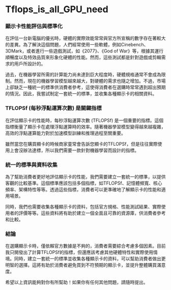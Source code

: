 # Tflops_is_all_GPU_need
### 顯示卡性能評估與標準化

在評估一台新電腦的優劣時，硬體的實際效能常常與官方所宣稱的數字存在著較大的差異。為了解決這個問題，人們經常使用一些軟體，例如Cinebench、3DMark，或者進行一些遊戲測試，如《2077》、《God of War》等，根據其運行順暢度以及特效品質來形象化硬體的性能。然而，這些測試都是針對遊戲或剪輯需求的用戶所設計的。

過去，在機器學習所需的計算能力尚未達到巨大程度時，硬體規格通常不會成為限制。然而，現在的機器學習模型越來越大，對硬體的需求也隨之增加。不過，市場上卻缺乏一種統一的標準供消費者參考，這使得消費者在選購時常常遇到超出預期的情況。因此，我嘗試制定一套統一的標準，並收集各種顯示卡的相關資料。

### TFLOPSf (每秒浮點運算次數) 是關鍵指標

在評估顯示卡的性能時，每秒浮點運算次數 (TFLOPSf) 是一個重要的指標。這個指標衡量了顯示卡在處理浮點運算時的效率。隨著機器學習模型變得越來越複雜，高效的浮點運算能力對於加速模型訓練和推理過程至關重要。

雖然當您在購買顯卡的時候商家童常會告訴您顯卡的TFLOPSf，但是往往實際使用上會沒辦法達標，所以我們需要一款針對機器學習而設計的指標。

### 統一的標準與資料收集

為了幫助消費者更好地評估顯示卡的性能，我們需要建立一套統一的標準，以提供客觀的比較基準。這個標準應該包括多個指標，如TFLOPSf、記憶體頻寬、核心頻率、架構特性等等。透過這些指標，消費者可以更準確地了解顯示卡的性能和適用場景。

同時，我們也需要收集各種顯示卡的資料，包括官方規格、性能測試結果、實際使用者的評價等等。這些資料將有助於建立一個全面且可靠的資源庫，供消費者參考和比較。

### 結論

在選購顯示卡時，僅依賴官方數據是不夠的，消費者需要綜合考慮多個因素。目前我只開發出了計算TFLOPSf的指標，但還應該考慮其他硬體特性和實際使用情境。同時，建立一套統一的標準並收集各種顯示卡的資料，可以幫助消費者做出更明智的選擇。這將有助於消費者避免買到不符預期的顯示卡，並提升整體購買滿意度。

希望以上資訊能夠對你有所幫助！如果你有任何其他問題，請隨時提出。

